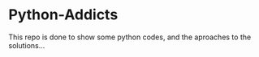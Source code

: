 # Python-Addicts
This repo is done to show some python codes, and the aproaches to the solutions...
